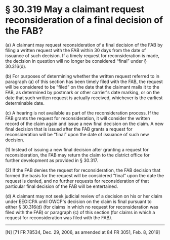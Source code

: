 # § 30.319   May a claimant request reconsideration of a final decision of the FAB?

(a) A claimant may request reconsideration of a final decision of the FAB by filing a written request with the FAB within 30 days from the date of issuance of such decision. If a timely request for reconsideration is made, the decision in question will no longer be considered “final” under § 30.316(d).


(b) For purposes of determining whether the written request referred to in paragraph (a) of this section has been timely filed with the FAB, the request will be considered to be “filed” on the date that the claimant mails it to the FAB, as determined by postmark or other carrier's date marking, or on the date that such written request is actually received, whichever is the earliest determinable date.


(c) A hearing is not available as part of the reconsideration process. If the FAB grants the request for reconsideration, it will consider the written record of the claim again and issue a new final decision on the claim. A new final decision that is issued after the FAB grants a request for reconsideration will be “final” upon the date of issuance of such new decision.


(1) Instead of issuing a new final decision after granting a request for reconsideration, the FAB may return the claim to the district office for further development as provided in § 30.317.


(2) If the FAB denies the request for reconsideration, the FAB decision that formed the basis for the request will be considered “final” upon the date the request is denied, and no further requests for reconsideration of that particular final decision of the FAB will be entertained.


(d) A claimant may not seek judicial review of a decision on his or her claim under EEOICPA until OWCP's decision on the claim is final pursuant to either § 30.316(d) (for claims in which no request for reconsideration was filed with the FAB) or paragraph (c) of this section (for claims in which a request for reconsideration was filed with the FAB).



---

[N] [71 FR 78534, Dec. 29, 2006, as amended at 84 FR 3051, Feb. 8, 2019]




